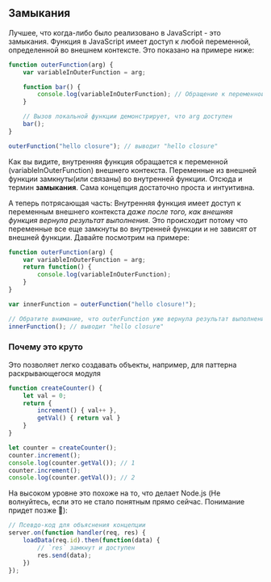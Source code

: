 ## Замыкания

Лучшее, что когда-либо было реализовано в JavaScript - это замыкания. 
Функция в JavaScript имеет доступ к любой переменной, определенной во внешнем контексте. Это показано на примере ниже:

```ts
function outerFunction(arg) {
    var variableInOuterFunction = arg;

    function bar() {
        console.log(variableInOuterFunction); // Обращение к переменной внешнего контекста
    }

    // Вызов локальной функции демонстрирует, что arg доступен
    bar();
}

outerFunction("hello closure"); // выводит "hello closure"
```

Как вы видите, внутренняя функция обращается к переменной (variableInOuterFunction) внешнего контекста.
Переменные из внешней функции замкнуты(или связаны) во внутренней функции. Отсюда и термин **замыкания**.
Сама концепция достаточно проста и интуитивна.

А теперь потрясающая часть: Внутренняя функция имеет доступ к переменным внешнего контекста *даже после того, как внешняя 
функция вернула результат выполнения*. Это происходит потому что переменные все еще замкнуты во внутренней функции и не зависят от внешней функции.
Давайте посмотрим на примере:

```ts
function outerFunction(arg) {
    var variableInOuterFunction = arg;
    return function() {
        console.log(variableInOuterFunction);
    }
}

var innerFunction = outerFunction("hello closure!");

// Обратите внимание, что outerFunction уже вернула результат выполнения
innerFunction(); // выводит "hello closure"
```

### Почему это круто
Это позволяет легко создавать объекты, например, для паттерна раскрывающегося модуля

```ts
function createCounter() {
    let val = 0;
    return {
        increment() { val++ },
        getVal() { return val }
    }
}

let counter = createCounter();
counter.increment();
console.log(counter.getVal()); // 1
counter.increment();
console.log(counter.getVal()); // 2
```

На высоком уровне это похоже на то, что делает Node.js (Не волнуйтесь, если это не стало понятным прямо сейчас. Понимание придет позже 🌹):

```ts
// Псевдо-код для объяснения концепции
server.on(function handler(req, res) {
    loadData(req.id).then(function(data) {
        // `res` замкнут и доступен
        res.send(data);
    })
});  
```
